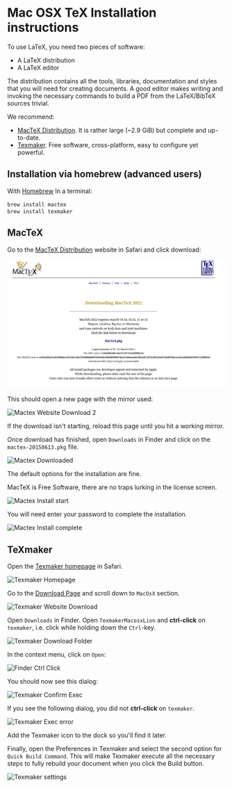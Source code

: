 Mac OSX TeX Installation instructions
=====================================

To use LaTeX, you need two pieces of software:

* A LaTeX distribution
* A LaTeX editor

The distribution contains all the tools, libraries, documentation and styles
that you will need for creating documents. A good editor makes writing and invoking
the necessary commands to build a PDF from the LaTeX/BibTeX sources trivial.

We recommend:

* [MacTeX Distribution](https://tug.org/mactex/). It is rather large (~2.9 GiB) but complete and up-to-date.
* [Texmaker](http://www.xm1math.net/texmaker/). Free software, cross-platform, easy to configure yet powerful.

Installation via homebrew (advanced users)
------------------------------------------

With [Homebrew]()
In a terminal:

```
brew install mactex
brew install texmaker
```


MacTeX
------

Go to the [MacTeX Distribution](https://tug.org/mactex/) website in Safari and click download:

![Mactex Website Download](https://raw.githubusercontent.com/UB-Mannheim/ubma-screenshots/master/sci-work/macosx/macosx-mactex-download.png)

This should open a new page with the mirror used:

![Mactex Website Download 2](https://raw.githubusercontent.com/UB-Mannheim/ubma-screenshots/master/sci-work/macosx/macosx-mactex-download2.png)

If the download isn't starting, reload this page until you hit a working mirror.

Once download has finished, open `Downloads` in Finder and click on the
`mactex-20150613.pkg` file.

![Mactex Downloaded](https://raw.githubusercontent.com/UB-Mannheim/ubma-screenshots/master/sci-work/macosx/macosx-mactex-downloaded.png)

The default options for the installation are fine.

MacTeX is Free Software, there are no traps lurking in the license screen.

![Mactex Install start](https://raw.githubusercontent.com/UB-Mannheim/ubma-screenshots/master/sci-work/macosx/macosx-mactex-install.png)

You will need enter your password to complete the installation.

![Mactex Install complete](https://raw.githubusercontent.com/UB-Mannheim/ubma-screenshots/master/sci-work/macosx/macosx-mactex-install-complete.png)

TeXmaker
--------

Open the [Texmaker homepage](http://www.xm1math.net/texmaker/) in Safari.

![Texmaker Homepage](https://raw.githubusercontent.com/UB-Mannheim/ubma-screenshots/master/sci-work/macosx/texmaker-homepage.png)

Go to the [Download Page](http://www.xm1math.net/texmaker/download.html) and scroll down to `MacOsX` section.

![Texmaker Website Download](https://raw.githubusercontent.com/UB-Mannheim/ubma-screenshots/master/sci-work/macosx/texmaker-download.png)

Open `Downloads` in Finder. Open `TexmakerMacosxLion` and **ctrl-click** on `texmaker`, i.e. click while holding
down the `Ctrl`-key.

![Texmaker Download Folder](https://raw.githubusercontent.com/UB-Mannheim/ubma-screenshots/master/sci-work/macosx/texmaker-download-folder.png)

In the context menu, click on `Open`:

![Finder Ctrl Click](https://raw.githubusercontent.com/UB-Mannheim/ubma-screenshots/master/sci-work/macosx/texmaker-unsigned-context-menu.png)

You should now see this dialog:

![Texmaker Confirm Exec](https://raw.githubusercontent.com/UB-Mannheim/ubma-screenshots/master/sci-work/macosx/texmaker-macos-confirm-exec.png)

If you see the following dialog, you did not **ctrl-click** on `texmaker`.

![Texmaker Exec error](https://raw.githubusercontent.com/UB-Mannheim/ubma-screenshots/master/sci-work/macosx/texmaker-unsigned-error.png)

Add the Texmaker icon to the dock so you'll find it later.

Finally, open the Preferences in Texmaker and select the second option for
`Quick Build Command`. This will make Texmaker execute all the necessary steps to
fully rebuild your document when you click the Build button.

![Texmaker settings](https://raw.githubusercontent.com/UB-Mannheim/ubma-screenshots/master/sci-work/macosx/macosx-texmaker-settings.png)
